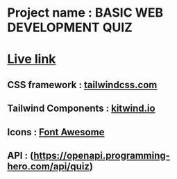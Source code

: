# Project name : BASIC WEB DEVELOPMENT QUIZ 
# [Live link](https://glittering-belekoy-c77b87.netlify.app/)

## CSS framework : [tailwindcss.com](https://tailwindcss.com/)
## Tailwind Components : [kitwind.io](https://kitwind.io/products/kometa/components/)
## Icons : [Font Awesome](https://fontawesome.com/) 
## API : (https://openapi.programming-hero.com/api/quiz)
